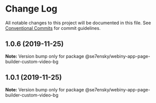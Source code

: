 # Change Log

All notable changes to this project will be documented in this file.
See [Conventional Commits](https://conventionalcommits.org) for commit guidelines.

## 1.0.6 (2019-11-25)

**Note:** Version bump only for package @se7ensky/webiny-app-page-builder-custom-video-bg





## 1.0.1 (2019-11-25)

**Note:** Version bump only for package @se7ensky/webiny-app-page-builder-custom-video-bg
